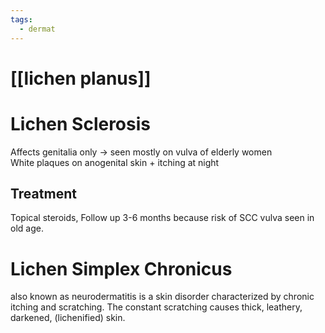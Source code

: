 ```yaml
---
tags:
  - dermat
---
```

# [[lichen planus]]

# Lichen Sclerosis
Affects genitalia only -> seen mostly on vulva of elderly women  
White plaques on anogenital skin + itching at night
## Treatment
Topical steroids, Follow up 3-6 months because risk of SCC vulva seen in old age.

# Lichen Simplex Chronicus
also known as neurodermatitis is a skin disorder characterized by chronic itching and scratching. The constant scratching causes thick, leathery, darkened, (lichenified) skin.
